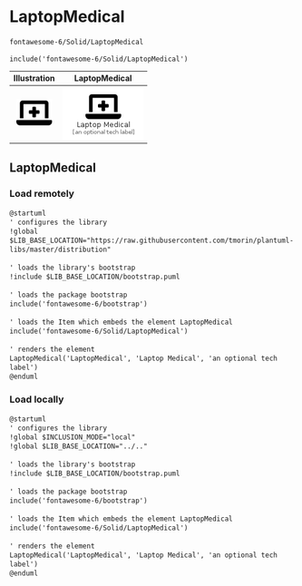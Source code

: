 # LaptopMedical


```text
fontawesome-6/Solid/LaptopMedical
```

```text
include('fontawesome-6/Solid/LaptopMedical')
```



| Illustration | LaptopMedical |
| :---: | :---: |
| ![illustration for Illustration](../../fontawesome-6/Solid/LaptopMedical.png) | ![illustration for LaptopMedical](../../fontawesome-6/Solid/LaptopMedical.Local.png) |




## LaptopMedical

### Load remotely
```plantuml
@startuml
' configures the library
!global $LIB_BASE_LOCATION="https://raw.githubusercontent.com/tmorin/plantuml-libs/master/distribution"

' loads the library's bootstrap
!include $LIB_BASE_LOCATION/bootstrap.puml

' loads the package bootstrap
include('fontawesome-6/bootstrap')

' loads the Item which embeds the element LaptopMedical
include('fontawesome-6/Solid/LaptopMedical')

' renders the element
LaptopMedical('LaptopMedical', 'Laptop Medical', 'an optional tech label')
@enduml
```

### Load locally
```plantuml
@startuml
' configures the library
!global $INCLUSION_MODE="local"
!global $LIB_BASE_LOCATION="../.."

' loads the library's bootstrap
!include $LIB_BASE_LOCATION/bootstrap.puml

' loads the package bootstrap
include('fontawesome-6/bootstrap')

' loads the Item which embeds the element LaptopMedical
include('fontawesome-6/Solid/LaptopMedical')

' renders the element
LaptopMedical('LaptopMedical', 'Laptop Medical', 'an optional tech label')
@enduml
```

